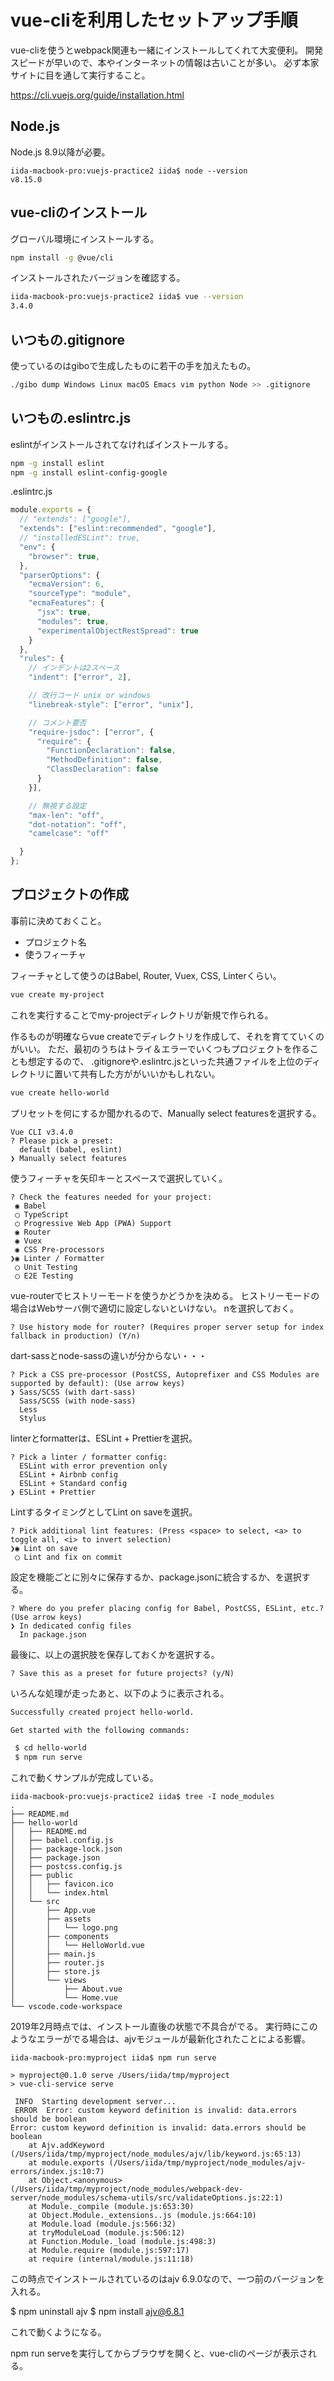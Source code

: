 # vue-cliを利用したセットアップ手順

vue-cliを使うとwebpack関連も一緒にインストールしてくれて大変便利。
開発スピードが早いので、本やインターネットの情報は古いことが多い。
必ず本家サイトに目を通して実行すること。

<https://cli.vuejs.org/guide/installation.html>

## Node.js

Node.js 8.9以降が必要。

```text
iida-macbook-pro:vuejs-practice2 iida$ node --version
v8.15.0
```

## vue-cliのインストール

グローバル環境にインストールする。

```bash
npm install -g @vue/cli
```

インストールされたバージョンを確認する。

```bash
iida-macbook-pro:vuejs-practice2 iida$ vue --version
3.4.0
```

## いつもの.gitignore

使っているのはgiboで生成したものに若干の手を加えたもの。

```bash
./gibo dump Windows Linux macOS Emacs vim python Node >> .gitignore
```

## いつもの.eslintrc.js

eslintがインストールされてなければインストールする。

```bash
npm -g install eslint
npm -g install eslint-config-google
```

.eslintrc.js

```js
module.exports = {
  // "extends": ["google"],
  "extends": ["eslint:recommended", "google"],
  // "installedESLint": true,
  "env": {
    "browser": true,
  },
  "parserOptions": {
    "ecmaVersion": 6,
    "sourceType": "module",
    "ecmaFeatures": {
      "jsx": true,
      "modules": true,
      "experimentalObjectRestSpread": true
    }
  },
  "rules": {
    // インデントは2スペース
    "indent": ["error", 2],

    // 改行コード unix or windows
    "linebreak-style": ["error", "unix"],

    // コメント要否
    "require-jsdoc": ["error", {
      "require": {
        "FunctionDeclaration": false,
        "MethodDefinition": false,
        "ClassDeclaration": false
      }
    }],

    // 無視する設定
    "max-len": "off",
    "dot-notation": "off",
    "camelcase": "off"

  }
};
```

## プロジェクトの作成

事前に決めておくこと。

- プロジェクト名
- 使うフィーチャ

フィーチャとして使うのはBabel, Router, Vuex, CSS, Linterくらい。

```bash
vue create my-project
```

これを実行することでmy-projectディレクトリが新規で作られる。

作るものが明確ならvue createでディレクトリを作成して、それを育てていくのがいい。
ただ、最初のうちはトライ＆エラーでいくつもプロジェクトを作ることも想定するので、
.gitignoreや.eslintrc.jsといった共通ファイルを上位のディレクトリに置いて共有した方ががいいかもしれない。

```bash
vue create hello-world
```

プリセットを何にするか聞かれるので、Manually select featuresを選択する。

```text
Vue CLI v3.4.0
? Please pick a preset:
  default (babel, eslint)
❯ Manually select features
```

使うフィーチャを矢印キーとスペースで選択していく。

```text
? Check the features needed for your project:
 ◉ Babel
 ◯ TypeScript
 ◯ Progressive Web App (PWA) Support
 ◉ Router
 ◉ Vuex
 ◉ CSS Pre-processors
❯◉ Linter / Formatter
 ◯ Unit Testing
 ◯ E2E Testing
```

vue-routerでヒストリーモードを使うかどうかを決める。
ヒストリーモードの場合はWebサーバ側で適切に設定しないといけない。
nを選択しておく。

```text
? Use history mode for router? (Requires proper server setup for index fallback in production) (Y/n)
```

dart-sassとnode-sassの違いが分からない・・・

```text
? Pick a CSS pre-processor (PostCSS, Autoprefixer and CSS Modules are supported by default): (Use arrow keys)
❯ Sass/SCSS (with dart-sass)
  Sass/SCSS (with node-sass)
  Less
  Stylus
```

linterとformatterは、ESLint + Prettierを選択。

```text
? Pick a linter / formatter config:
  ESLint with error prevention only
  ESLint + Airbnb config
  ESLint + Standard config
❯ ESLint + Prettier
```

LintするタイミングとしてLint on saveを選択。

```text
? Pick additional lint features: (Press <space> to select, <a> to toggle all, <i> to invert selection)
❯◉ Lint on save
 ◯ Lint and fix on commit
```

設定を機能ごとに別々に保存するか、package.jsonに統合するか、を選択する。

```text
? Where do you prefer placing config for Babel, PostCSS, ESLint, etc.? (Use arrow keys)
❯ In dedicated config files
  In package.json
```

最後に、以上の選択肢を保存しておくかを選択する。

```text
? Save this as a preset for future projects? (y/N)
```

いろんな処理が走ったあと、以下のように表示される。

```bash
Successfully created project hello-world.

Get started with the following commands:

 $ cd hello-world
 $ npm run serve
 ```

これで動くサンプルが完成している。

```text
iida-macbook-pro:vuejs-practice2 iida$ tree -I node_modules
.
├── README.md
├── hello-world
│   ├── README.md
│   ├── babel.config.js
│   ├── package-lock.json
│   ├── package.json
│   ├── postcss.config.js
│   ├── public
│   │   ├── favicon.ico
│   │   └── index.html
│   └── src
│       ├── App.vue
│       ├── assets
│       │   └── logo.png
│       ├── components
│       │   └── HelloWorld.vue
│       ├── main.js
│       ├── router.js
│       ├── store.js
│       └── views
│           ├── About.vue
│           └── Home.vue
└── vscode.code-workspace
```

2019年2月時点では、インストール直後の状態で不具合がでる。
実行時にこのようなエラーがでる場合は、ajvモジュールが最新化されたことによる影響。

```text
iida-macbook-pro:myproject iida$ npm run serve

> myproject@0.1.0 serve /Users/iida/tmp/myproject
> vue-cli-service serve

 INFO  Starting development server...
 ERROR  Error: custom keyword definition is invalid: data.errors should be boolean
Error: custom keyword definition is invalid: data.errors should be boolean
    at Ajv.addKeyword (/Users/iida/tmp/myproject/node_modules/ajv/lib/keyword.js:65:13)
    at module.exports (/Users/iida/tmp/myproject/node_modules/ajv-errors/index.js:10:7)
    at Object.<anonymous> (/Users/iida/tmp/myproject/node_modules/webpack-dev-server/node_modules/schema-utils/src/validateOptions.js:22:1)
    at Module._compile (module.js:653:30)
    at Object.Module._extensions..js (module.js:664:10)
    at Module.load (module.js:566:32)
    at tryModuleLoad (module.js:506:12)
    at Function.Module._load (module.js:498:3)
    at Module.require (module.js:597:17)
    at require (internal/module.js:11:18)
```

この時点でインストールされているのはajv 6.9.0なので、一つ前のバージョンを入れる。

$ npm uninstall ajv
$ npm install ajv@6.8.1

これで動くようになる。

npm run serveを実行してからブラウザを開くと、vue-cliのページが表示される。

